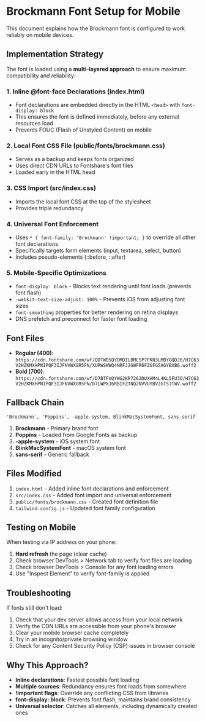 # Brockmann Font Setup for Mobile

This document explains how the Brockmann font is configured to work reliably on mobile devices.

## Implementation Strategy

The font is loaded using a **multi-layered approach** to ensure maximum compatibility and reliability:

### 1. Inline @font-face Declarations (index.html)
- Font declarations are embedded directly in the HTML `<head>` with `font-display: block`
- This ensures the font is defined immediately, before any external resources load
- Prevents FOUC (Flash of Unstyled Content) on mobile

### 2. Local Font CSS File (public/fonts/brockmann.css)
- Serves as a backup and keeps fonts organized
- Uses direct CDN URLs to Fontshare's font files
- Loaded early in the HTML head

### 3. CSS Import (src/index.css)
- Imports the local font CSS at the top of the stylesheet
- Provides triple redundancy

### 4. Universal Font Enforcement
- Uses `* { font-family: 'Brockmann' !important; }` to override all other font declarations
- Specifically targets form elements (input, textarea, select, button)
- Includes pseudo-elements (::before, ::after)

### 5. Mobile-Specific Optimizations
- `font-display: block` - Blocks text rendering until font loads (prevents font flash)
- `-webkit-text-size-adjust: 100%` - Prevents iOS from adjusting font sizes
- `font-smoothing` properties for better rendering on retina displays
- DNS prefetch and preconnect for faster font loading

## Font Files

- **Regular (400)**: `https://cdn.fontshare.com/wf/QDTWOSQYDMDILBMCSP7FKN3LMBYGQDJ6/H7C63V2HZKMXHPNIPQF3IJFNVWXGR5FN/XURWSWWQ4NRFJ2GWFR6FZGFG5AGYBXB6.woff2`
- **Bold (700)**: `https://cdn.fontshare.com/wf/D7BTFVQYWG2KR726JDUXHM4L4KL5FU3O/H7C63V2HZKMXHPNIPQF3IJFNVWXGR5FN/D7LWPXJ6RBIFZTNQ2NVVUYBV2GT5JTWV.woff2`

## Fallback Chain

`'Brockmann', 'Poppins', -apple-system, BlinkMacSystemFont, sans-serif`

1. **Brockmann** - Primary brand font
2. **Poppins** - Loaded from Google Fonts as backup
3. **-apple-system** - iOS system font
4. **BlinkMacSystemFont** - macOS system font
5. **sans-serif** - Generic fallback

## Files Modified

1. `index.html` - Added inline font declarations and enforcement
2. `src/index.css` - Added font import and universal enforcement
3. `public/fonts/brockmann.css` - Created font definition file
4. `tailwind.config.js` - Updated font family configuration

## Testing on Mobile

When testing via IP address on your phone:

1. **Hard refresh** the page (clear cache)
2. Check browser DevTools > Network tab to verify font files are loading
3. Check browser DevTools > Console for any font loading errors
4. Use "Inspect Element" to verify font-family is applied

## Troubleshooting

If fonts still don't load:

1. Check that your dev server allows access from your local network
2. Verify the CDN URLs are accessible from your phone's browser
3. Clear your mobile browser cache completely
4. Try in an incognito/private browsing window
5. Check for any Content Security Policy (CSP) issues in browser console

## Why This Approach?

- **Inline declarations**: Fastest possible font loading
- **Multiple sources**: Redundancy ensures font loads from somewhere
- **!important flags**: Override any conflicting CSS from libraries
- **font-display: block**: Prevents font flash, maintains brand consistency
- **Universal selector**: Catches all elements, including dynamically created ones

